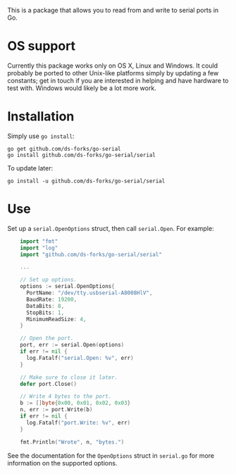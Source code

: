 This is a package that allows you to read from and write to serial ports in Go.


OS support
==========

Currently this package works only on OS X, Linux and Windows. It could probably be ported
to other Unix-like platforms simply by updating a few constants; get in touch if
you are interested in helping and have hardware to test with. Windows would
likely be a lot more work.


Installation
============

Simply use `go install`:

    go get github.com/ds-forks/go-serial
    go install github.com/ds-forks/go-serial/serial

To update later:

    go install -u github.com/ds-forks/go-serial/serial


Use
===

Set up a `serial.OpenOptions` struct, then call `serial.Open`. For example:

````go
    import "fmt"
    import "log"
    import "github.com/ds-forks/go-serial/serial"

    ...

    // Set up options.
    options := serial.OpenOptions{
      PortName: "/dev/tty.usbserial-A8008HlV",
      BaudRate: 19200,
      DataBits: 8,
      StopBits: 1,
      MinimumReadSize: 4,
    }

    // Open the port.
    port, err := serial.Open(options)
    if err != nil {
      log.Fatalf("serial.Open: %v", err)
    }

    // Make sure to close it later.
    defer port.Close()

    // Write 4 bytes to the port.
    b := []byte{0x00, 0x01, 0x02, 0x03}
    n, err := port.Write(b)
    if err != nil {
      log.Fatalf("port.Write: %v", err)
    }

    fmt.Println("Wrote", n, "bytes.")
````

See the documentation for the `OpenOptions` struct in `serial.go` for more
information on the supported options.
